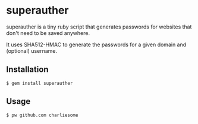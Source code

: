 # superauther

superauther is a tiny ruby script that generates passwords for websites that don't need to be saved anywhere.

It uses SHA512-HMAC to generate the passwords for a given domain and (optional) username.

## Installation

    $ gem install superauther

## Usage

    $ pw github.com charliesome